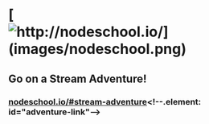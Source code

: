 # [![http://nodeschool.io/](images/nodeschool.png)<!--.element: id="nodeschool-logo"-->](http://nodeschool.io/)

## Go on a Stream Adventure!
<!--.element: id="stream-adventure"-->

### [nodeschool.io/#stream-adventure](http://nodeschool.io/#stream-adventure")<!--.element: id="adventure-link"-->
